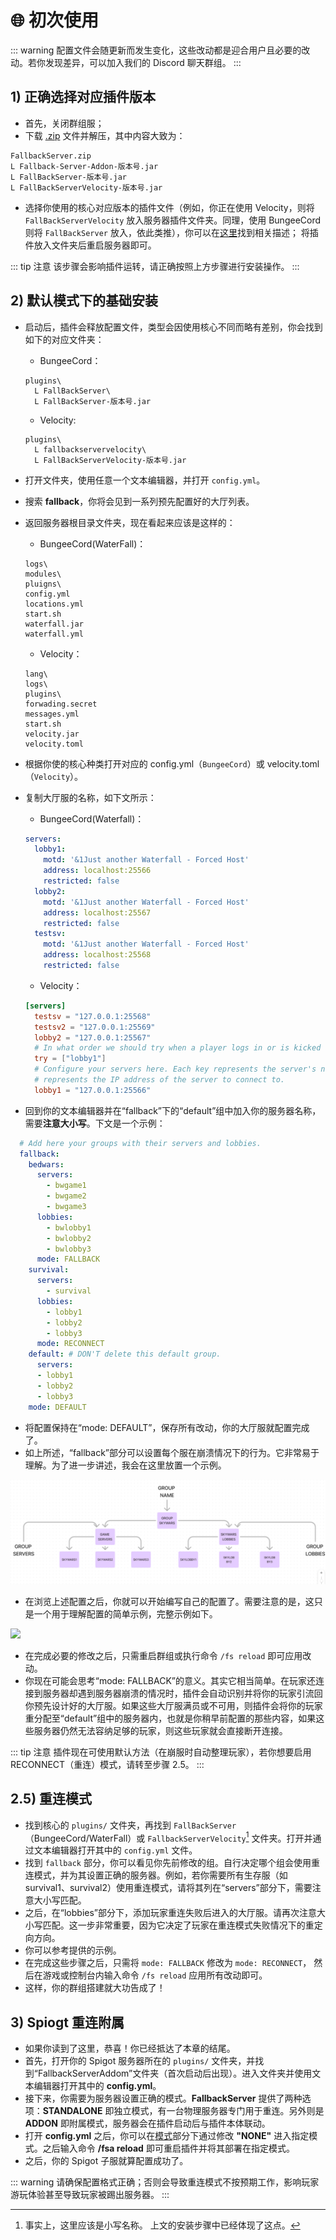 # 🌐 初次使用

::: warning
配置文件会随更新而发生变化，这些改动都是迎合用户且必要的改动。若你发现差异，可以加入我们的 Discord 聊天群组。
:::

## 1) 正确选择对应插件版本

* 首先，关闭群组服；
* 下载 [.zip](https://www.spigotmc.org/resources/86398/) 文件并解压，其中内容大致为：
```
FallbackServer.zip
L Fallback-Server-Addon-版本号.jar
L FallBackServer-版本号.jar
L FallBackServerVelocity-版本号.jar
```
* 选择你使用的核心对应版本的插件文件（例如，你正在使用 Velocity，则将 `FallBackServerVelocity` 放入服务器插件文件夹。同理，使用 BungeeCord 则将 `FallBackServer` 放入，依此类推），你可以在[这里](overview.version-type.md)找到相关描述；
将插件放入文件夹后重启服务器即可。

::: tip 注意
该步骤会影响插件运转，请正确按照上方步骤进行安装操作。
:::

## 2) 默认模式下的基础安装

* 启动后，插件会释放配置文件，类型会因使用核心不同而略有差别，你会找到如下的对应文件夹：

  - BungeeCord：
  ```
  plugins\
    L FallBackServer\
    L FallBackServer-版本号.jar
  ```
  - Velocity:
  ```
  plugins\
    L fallbackservervelocity\
    L FallBackServerVelocity-版本号.jar
  ```

* 打开文件夹，使用任意一个文本编辑器，并打开 `config.yml`。
* 搜索 **fallback**，你将会见到一系列预先配置好的大厅列表。
* 返回服务器根目录文件夹，现在看起来应该是这样的：
  - BungeeCord(WaterFall)：
  ```
  logs\
  modules\
  pluigns\
  config.yml
  locations.yml
  start.sh
  waterfall.jar
  waterfall.yml
  ```
  - Velocity：
  ```
  lang\
  logs\
  plugins\
  forwading.secret
  messages.yml
  start.sh
  velocity.jar
  velocity.toml
  ```
* 根据你使的核心种类打开对应的 config.yml（`BungeeCord`）或 velocity.toml（`Velocity`）。
* 复制大厅服的名称，如下文所示：
  - BungeeCord(Waterfall)：
  ``` YAML
  servers:
    lobby1:
      motd: '&1Just another Waterfall - Forced Host'
      address: localhost:25566
      restricted: false
    lobby2:
      motd: '&1Just another Waterfall - Forced Host'
      address: localhost:25567
      restricted: false
    testsv:
      motd: '&1Just another Waterfall - Forced Host'
      address: localhost:25568
      restricted: false
  ```
  - Velocity：
  ``` toml
  [servers]
    testsv = "127.0.0.1:25568"
    testsv2 = "127.0.0.1:25569"
    lobby2 = "127.0.0.1:25567"
    # In what order we should try when a player logs in or is kicked from a server.
    try = ["lobby1"]
    # Configure your servers here. Each key represents the server's name, and the value
    # represents the IP address of the server to connect to.
    lobby1 = "127.0.0.1:25566"
  ```
* 回到你的文本编辑器并在“fallback”下的“default”组中加入你的服务器名称，需要**注意大小写**。下文是一个示例：
``` YAML
  # Add here your groups with their servers and lobbies.
  fallback:
    bedwars:
      servers:
        - bwgame1
        - bwgame2
        - bwgame3
      lobbies:
        - bwlobby1
        - bwlobby2
        - bwlobby3
      mode: FALLBACK
    survival:
      servers:
        - survival
      lobbies:
        - lobby1
        - lobby2
        - lobby3
      mode: RECONNECT
    default: # DON'T delete this default group.
      servers:
      - lobby1
      - lobby2
      - lobby3
    mode: DEFAULT
```
* 将配置保持在“mode: DEFAULT”，保存所有改动，你的大厅服就配置完成了。
* 如上所述，“fallback”部分可以设置每个服在崩溃情况下的行为。它非常易于理解。为了进一步讲述，我会在这里放置一个示例。

![](images/image1.png)

* 在浏览上述配置之后，你就可以开始编写自己的配置了。需要注意的是，这只是一个用于理解配置的简单示例，完整示例如下。

![](https://i.imgur.com/kVXAthr.png)

* 在完成必要的修改之后，只需重启群组或执行命令 `/fs reload` 即可应用改动。
* 你现在可能会思考“mode: FALLBACK”的意义。其实它相当简单。在玩家还连接到服务器却遇到服务器崩溃的情况时，插件会自动识别并将你的玩家引流回你预先设计好的大厅服。如果这些大厅服满员或不可用，则插件会将你的玩家重分配至“default”组中的服务器内，也就是你稍早前配置的那些内容，如果这些服务器仍然无法容纳足够的玩家，则这些玩家就会直接断开连接。

::: tip 注意
插件现在可使用默认方法（在崩服时自动整理玩家），若你想要启用 RECONNECT（重连）模式，请转至步骤 2.5。
:::

## 2.5) 重连模式

* 找到核心的 `plugins/` 文件夹，再找到 `FallBackServer`（BungeeCord/WaterFall）或 `FallbackServerVelocity`[^1] 文件夹。打开并通过文本编辑器打开其中的 `config.yml` 文件。
* 找到 `fallback` 部分，你可以看见你先前修改的组。自行决定哪个组会使用重连模式，并为其设置正确的服务器。例如，若你需要所有生存服（如 survival1、survival2）使用重连模式，请将其列在“servers”部分下，需要注意大小写匹配。
* 之后，在“lobbies”部分下，添加玩家重连失败后进入的大厅服。请再次注意大小写匹配。这一步非常重要，因为它决定了玩家在重连模式失败情况下的重定向方向。
* 你可以参考提供的示例。
* 在完成这些步骤之后，只需将 `mode: FALLBACK` 修改为 `mode: RECONNECT`， 然后在游戏或控制台内输入命令 `/fs reload` 应用所有改动即可。
* 这样，你的群组搭建就大功告成了！

## 3) Spiogt 重连附属

* 如果你读到了这里，恭喜！你已经抵达了本章的结尾。
* 首先，打开你的 Spigot 服务器所在的 `plugins/` 文件夹，并找到“FallbackServerAddom”文件夹（首次启动后出现）。进入文件夹并使用文本编辑器打开其中的 **config.yml**。
* 接下来，你需要为服务器设置正确的模式。**FallbackServer** 提供了两种选项：**STANDALONE** 即独立模式，有一台物理服务器专门用于重连。另外则是 **ADDON** 即附属模式，服务器会在插件启动后与插件本体联动。
* 打开 **config.yml** 之后，你可以在[模式](https://github.com/sasi2006166/Fallback-Server/blob/44f319a2d7897fddb3c3426b04fb4f4bc8f023c8/src/main/resources/config.yml#L19)部分下通过修改 **"NONE"** 进入指定模式。之后输入命令 **/fsa reload** 即可重启插件并将其部署在指定模式。
* 之后，你的 Spigot 子服就算配置成功了。

::: warning
请确保配置格式正确；否则会导致重连模式不按预期工作，影响玩家游玩体验甚至导致玩家被踢出服务器。
:::

[^1]:
    事实上，这里应该是小写名称。
    上文的安装步骤中已经体现了这点。